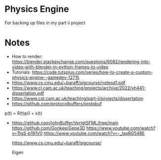 # Physics Engine

For backing up files in my part ii project

# Notes

- How to render: https://blender.stackexchange.com/questions/6082/rendering-into-video-with-blender-in-python-frames-to-video
- Tutorials: https://code.tutsplus.com/series/how-to-create-a-custom-physics-engine--gamedev-12715
- https://www.cs.cmu.edu/~baraff/sigcourse/notesd1.pdf
- https://www.cl.cam.ac.uk/teaching/projects/archive/2022/yh441-dissertation.pdf
- https://www.cst.cam.ac.uk/teaching/part-ii/projects/dissertation
- https://github.com/protocolbuffers/protobuf

p(t) = R(t)p0 + x(t)

- https://github.com/johnBuffer/VerletSFML/tree/main
  https://github.com/Gonkee/Gepe3D
  https://www.youtube.com/watch?v=TtgS-b191V0
  https://www.youtube.com/watch?v=-_IspRG548E

  https://www.cs.cmu.edu/~baraff/sigcourse/

  Eigen